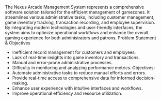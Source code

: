 The Nexus Arcade Management System represents a comprehensive software solution tailored for the efficient management of gamezones. It streamlines various administrative tasks, including customer management, game inventory tracking, transaction recording, and employee supervision. By integrating modern technologies and user-friendly interfaces, the system aims to optimize operational workflows and enhance the overall gaming experience for both administrators and patrons.
Problem Statement & Objectives  
- Inefficient record management for customers and employees.
- Lack of real-time insights into game inventory and transactions.
- Manual and error-prone administrative processes.
- Difficulty in monitoring and analyzing performance metrics.
 Objectives:
 - Automate administrative tasks to reduce manual efforts and errors.
- Provide real-time access to comprehensive data for informed decision-making.
- Enhance user experience with intuitive interfaces and workflows.
- Improve operational efficiency and resource utilization.
